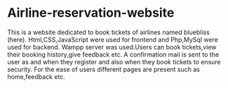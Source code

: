 # Airline-reservation-website
This is a website dedicated to book tickets of airlines named bluebliss (here). Html,CSS,JavaScript were used for frontend and Php,MySql were used for backend. Wampp server was used.Users can book tickets,view their booking history,give feedback etc. A confirmation mail is sent to the user as and when they register and also when they book tickets to ensure security. For the ease of users different pages are present such as home,feedback etc.
